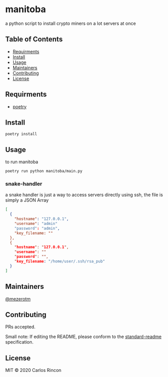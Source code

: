 # manitoba


a python script to install crypto miners on a lot servers at once

## Table of Contents

- [Requirments](#Requirments)
- [Install](#install)
- [Usage](#usage)
- [Maintainers](#maintainers)
- [Contributing](#contributing)
- [License](#license)

## Requirments

- [poetry](https://github.com/python-poetry/poetry)

## Install

```
poetry install
```

## Usage
to run manitoba
```
poetry run python manitoba/main.py
```
### snake-handler
a snake handler is just a way to access servers directly using ssh, the file is simply a JSON Array

```json
[
  {
    "hostname": "127.0.0.1",
    "username": "admin"
    "password": "admin",
    "key_filename: ""
  },
  {
    "hostname": "127.0.0.1",
    "username": ""
    "password": "",
    "key_filename: "/home/user/.ssh/rsa_pub"
  }
]
```

## Maintainers

[@mezerotm](https://github.com/mezerotm)

## Contributing

PRs accepted.

Small note: If editing the README, please conform to the [standard-readme](https://github.com/RichardLitt/standard-readme) specification.

## License

MIT © 2020 Carlos Rincon
